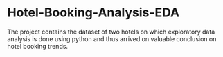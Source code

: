# Hotel-Booking-Analysis-EDA
The project contains the dataset of two hotels on which exploratory data analysis is done using python and thus arrived on valuable conclusion on hotel booking trends.

